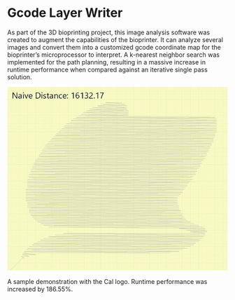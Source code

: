 # Gcode Layer Writer

As part of the 3D bioprinting project, this image analysis software was created to augment the capabilities of the bioprinter. It can analyze several images and convert them into a customized gcode coordinate map for the bioprinter’s microprocessor to interpret. A k-nearest neighbor search was implemented for the path planning, resulting in a massive increase in runtime performance when compared against an iterative single pass solution.

![path building demo](/images/pathdemo.gif)

A sample demonstration with the Cal logo. Runtime performance was increased by 186.55%.
